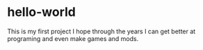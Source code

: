 # hello-world
This is my first project I hope through the years I can get better at programing and even make games and mods.

